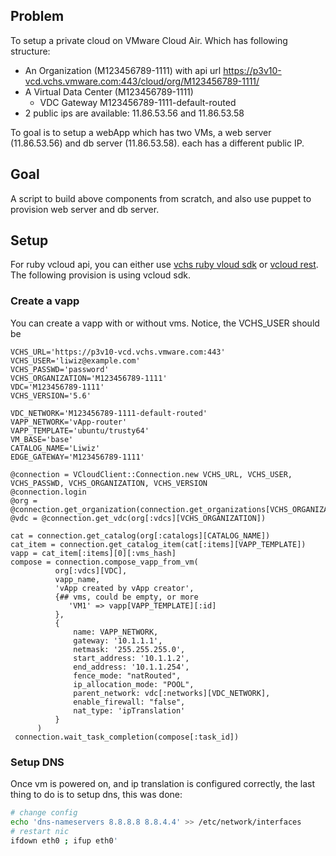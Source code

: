 ## Problem
To setup a private cloud on VMware Cloud Air. Which has following structure:
* An Organization (M123456789-1111) with api url https://p3v10-vcd.vchs.vmware.com:443/cloud/org/M123456789-1111/
* A Virtual Data Center (M123456789-1111)
  * VDC Gateway M123456789-1111-default-routed
* 2 public ips are available: 11.86.53.56 and 11.86.53.58

To goal is to setup a webApp which has two VMs, a web server (11.86.53.56) and db server (11.86.53.58). each has a different public IP.

## Goal
A script to build above components from scratch, and also use puppet to provision web server and db server.

## Setup
For ruby vcloud api, you can either use [vchs ruby vloud sdk](https://github.com/vchs/ruby_vcloud_sdk) or [vcloud rest](https://github.com/astratto/vcloud-rest). The following provision is using vcloud sdk.

### Create a vapp
You can create a vapp with or without vms. Notice, the VCHS_USER should be
```
VCHS_URL='https://p3v10-vcd.vchs.vmware.com:443'
VCHS_USER='liwiz@example.com'
VCHS_PASSWD='password'
VCHS_ORGANIZATION='M123456789-1111'
VDC='M123456789-1111'
VCHS_VERSION='5.6'

VDC_NETWORK='M123456789-1111-default-routed'
VAPP_NETWORK='vApp-router'
VAPP_TEMPLATE='ubuntu/trusty64'
VM_BASE='base'
CATALOG_NAME='Liwiz'
EDGE_GATEWAY='M123456789-1111'

@connection = VCloudClient::Connection.new VCHS_URL, VCHS_USER, VCHS_PASSWD, VCHS_ORGANIZATION, VCHS_VERSION
@connection.login
@org = @connection.get_organization(connection.get_organizations[VCHS_ORGANIZATION])
@vdc = @connection.get_vdc(org[:vdcs][VCHS_ORGANIZATION])

cat = connection.get_catalog(org[:catalogs][CATALOG_NAME])
cat_item = connection.get_catalog_item(cat[:items][VAPP_TEMPLATE])
vapp = cat_item[:items][0][:vms_hash]
compose = connection.compose_vapp_from_vm(
          org[:vdcs][VDC],
          vapp_name,
          'vApp created by vApp creator',
          {## vms, could be empty, or more
             'VM1' => vapp[VAPP_TEMPLATE][:id]
          },
          {
              name: VAPP_NETWORK,
              gateway: '10.1.1.1',
              netmask: '255.255.255.0',
              start_address: '10.1.1.2',
              end_address: '10.1.1.254',
              fence_mode: "natRouted",
              ip_allocation_mode: "POOL",
              parent_network: vdc[:networks][VDC_NETWORK],
              enable_firewall: "false",
              nat_type: 'ipTranslation'
          }
      )
 connection.wait_task_completion(compose[:task_id])
```

### Setup DNS
Once vm is powered on, and ip translation is configured correctly, the last thing to do is to setup dns, this was done:
```bash
# change config
echo 'dns-nameservers 8.8.8.8 8.8.4.4' >> /etc/network/interfaces
# restart nic
ifdown eth0 ; ifup eth0'
```
